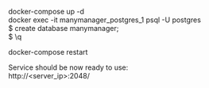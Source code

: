 docker-compose up -d<br>
docker exec -it manymanager_postgres_1 psql -U postgres<br>
$ create database manymanager;<br>
$ \q<br>

docker-compose restart


Service should be now ready to use:<br>
http://<server_ip>:2048/

